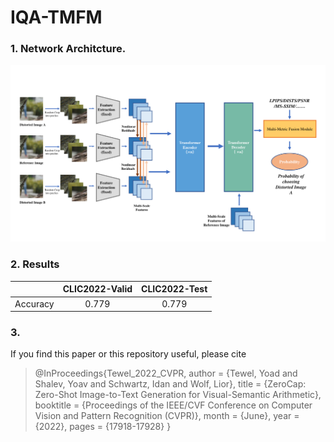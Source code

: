 # IQA-TMFM
### 1. Network Architcture.
![image](figures/network.png)
### 2. Results

| | CLIC2022-Valid | CLIC2022-Test |
| :------: | :-----:| :-----:|
|Accuracy| 0.779 | 0.779 |
### 3.
If you find this paper or this repository useful, please cite
> @InProceedings{Tewel_2022_CVPR,
>    author    = {Tewel, Yoad and Shalev, Yoav and Schwartz, Idan and Wolf, Lior},
>    title     = {ZeroCap: Zero-Shot Image-to-Text Generation for Visual-Semantic Arithmetic},
>    booktitle = {Proceedings of the IEEE/CVF Conference on Computer Vision and Pattern Recognition (CVPR)},
>    month     = {June},
>    year      = {2022},
>    pages     = {17918-17928}
> }
